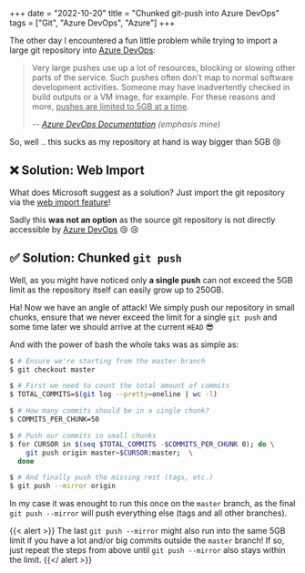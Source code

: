 +++
date = "2022-10-20"
title = "Chunked git-push into Azure DevOps"
tags = ["Git", "Azure DevOps", "Azure"]
+++

The other day I encountered a fun little problem while trying to import a large git repository into [Azure DevOps]:

> Very large pushes use up a lot of resources, blocking or slowing
> other parts of the service. Such pushes often don't map to normal
> software development activities. Someone may have inadvertently
> checked in build outputs or a VM image, for example. For these
> reasons and more, <ins>pushes are limited to 5GB at a time</ins>.
>
> -- <cite>[Azure DevOps Documentation][1] (emphasis mine)</cite>

So, well .. this sucks as my repository at hand is way bigger than 5GB :cry:

## :x: Solution: Web Import

What does Microsoft suggest as a solution? Just import the git repository via the [web import feature][2]!

Sadly this **was not an option** as the source git repository is not directly accessible by [Azure DevOps] :cry: :cry:

## :white_check_mark: Solution: Chunked `git push`

Well, as you might have noticed only **a single push** can not exceed the 5GB limit as the repository itself can easily grow up to 250GB.

Ha! Now we have an angle of attack! We simply push our repository in small chunks, ensure that we never exceed the limit for a single `git push` and some time later we should arrive at the current `HEAD` :sunglasses:

And with the power of bash the whole taks was as simple as:

```bash
$ # Ensure we're starting from the master branch
$ git checkout master

$ # First we need to count the total amount of commits
$ TOTAL_COMMITS=$(git log --pretty=oneline | wc -l)

$ # How many commits should be in a single chunk?
$ COMMITS_PER_CHUNK=50

$ # Push our commits in small chunks
$ for CURSOR in $(seq $TOTAL_COMMITS -$COMMITS_PER_CHUNK 0); do \
    git push origin master~$CURSOR:master;  \
  done

$ # And finally push the missing rest (tags, etc.)
$ git push --mirror origin
```

In my case it was enought to run this once on the `master` branch, as the final `git push --mirror` will push everything else (tags and all other branches).

{{< alert >}}
The last `git push --mirror` might also run into the same 5GB limit if you have a lot and/or big commits outside the `master` branch!
If so, just repeat the steps from above until `git push --mirror` also stays within the limit.
{{</ alert >}}


  [Azure DevOps]: https://azure.microsoft.com/en-us/products/devops/
  [1]: https://learn.microsoft.com/en-us/azure/devops/repos/git/limits?view=azure-devops#push-size
  [2]: https://learn.microsoft.com/en-us/azure/devops/repos/git/import-git-repository?view=azure-devops#import-into-a-new-repo
